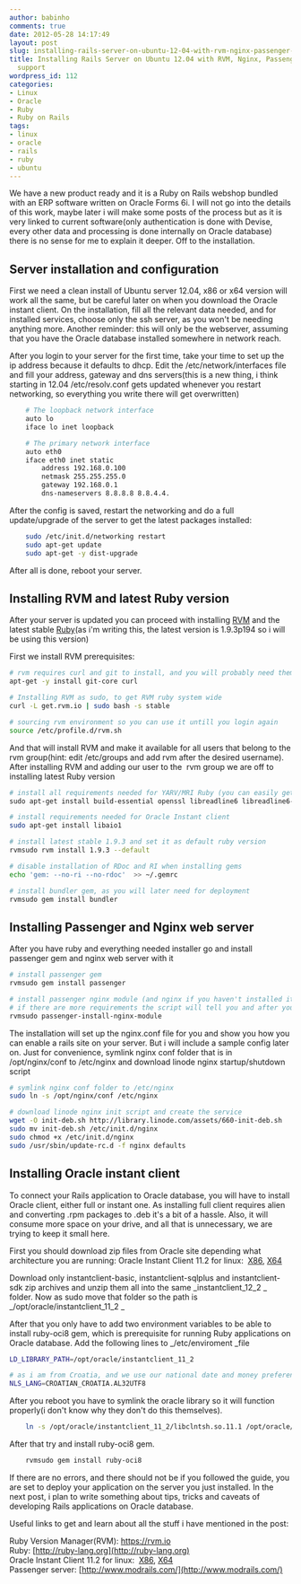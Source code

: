 ```yaml
---
author: babinho
comments: true
date: 2012-05-28 14:17:49
layout: post
slug: installing-rails-server-on-ubuntu-12-04-with-rvm-nginx-passenger-and-oracle-support
title: Installing Rails Server on Ubuntu 12.04 with RVM, Nginx, Passenger and Oracle
  support
wordpress_id: 112
categories:
- Linux
- Oracle
- Ruby
- Ruby on Rails
tags:
- linux
- oracle
- rails
- ruby
- ubuntu
---
```


We have a new product ready and it is a Ruby on Rails webshop bundled with an ERP software written on Oracle Forms 6i. I will not go into the details of this work, maybe later i will make some posts of the process but as it is very linked to current software(only authentication is done with Devise, every other data and processing is done internally on Oracle database) there is no sense for me to explain it deeper. Off to the installation.


## Server installation and configuration

First we need a clean install of Ubuntu server 12.04, x86 or x64 version will work all the same, but be careful later on when you download the Oracle instant client. On the installation, fill all the relevant data needed, and for installed services, choose only the ssh server, as you won't be needing anything more. Another reminder: this will only be the webserver, assuming that you have the Oracle database installed somewhere in network reach.

After you login to your server for the first time, take your time to set up the ip address because it defaults to dhcp.
Edit the /etc/network/interfaces file and fill your address, gateway and dns servers(this is a new thing, i think starting in 12.04 /etc/resolv.conf gets updated whenever you restart networking, so everything you write there will get overwritten)
```bash /etc/network/interfaces
    # The loopback network interface
    auto lo
    iface lo inet loopback

    # The primary network interface
    auto eth0
    iface eth0 inet static
        address 192.168.0.100
        netmask 255.255.255.0
        gateway 192.168.0.1
        dns-nameservers 8.8.8.8 8.8.4.4.
```
After the config is saved, restart the networking and do a full update/upgrade of the server to get the latest packages installed:
```bash
    sudo /etc/init.d/networking restart
    sudo apt-get update
    sudo apt-get -y dist-upgrade
```
After all is done, reboot your server.

## Installing RVM and latest Ruby version

After your server is updated you can proceed with installing [RVM](https://rvm.io) and the latest stable [Ruby](http://www.ruby-lang.org/en/)(as i'm writing this, the latest version is 1.9.3p194 so i will be using this version)

First we install RVM prerequisites:
```bash
# rvm requires curl and git to install, and you will probably need them on your server so go ahead and install them
apt-get -y install git-core curl

# Installing RVM as sudo, to get RVM ruby system wide
curl -L get.rvm.io | sudo bash -s stable

# sourcing rvm environment so you can use it untill you login again
source /etc/profile.d/rvm.sh
```
And that will install RVM and make it available for all users that belong to the rvm group(hint: edit /etc/groups and add rvm after the desired username). After installing RVM and adding our user to the  rvm group we are off to installing latest Ruby version
```bash
# install all requirements needed for YARV/MRI Ruby (you can easily get these by running 'rvm requirements' in the terminal)
sudo apt-get install build-essential openssl libreadline6 libreadline6-dev curl git-core zlib1g zlib1g-dev libssl-dev libyaml-dev libsqlite3-dev sqlite3 libxml2-dev libxslt-dev autoconf libc6-dev ncurses-dev automake libtool bison subversion

# install requirements needed for Oracle Instant client
sudo apt-get install libaio1

# install latest stable 1.9.3 and set it as default ruby version
rvmsudo rvm install 1.9.3 --default

# disable installation of RDoc and RI when installing gems
echo 'gem: --no-ri --no-rdoc'  >> ~/.gemrc

# install bundler gem, as you will later need for deployment
rvmsudo gem install bundler
```
## Installing Passenger and Nginx web server

After you have ruby and everything needed installer go and install passenger gem and nginx web server with it
```bash
# install passenger gem
rvmsudo gem install passenger

# install passenger nginx module (and nginx if you haven't installed it yet), choose first option(Yes: download, compile and install Nginx for me) when it asks you what to do
# if there are more requirements the script will tell you and after you install them rerun the command
rvmsudo passenger-install-nginx-module
```
The installation will set up the nginx.conf file for you and show you how you can enable a rails site on your server. But i will include a sample config later on.
Just for convenience, symlink nginx conf folder that is in /opt/nginx/conf to /etc/nginx and download linode nginx startup/shutdown script
```bash
# symlink nginx conf folder to /etc/nginx
sudo ln -s /opt/nginx/conf /etc/nginx

# download linode nginx init script and create the service
wget -O init-deb.sh http://library.linode.com/assets/660-init-deb.sh
sudo mv init-deb.sh /etc/init.d/nginx
sudo chmod +x /etc/init.d/nginx
sudo /usr/sbin/update-rc.d -f nginx defaults
```
## Installing Oracle instant client

To connect your Rails application to Oracle database, you will have to install Oracle client, either full or instant one. As installing full client requires alien and converting .rpm packages to .deb it's a bit of a hassle. Also, it will consume more space on your drive, and all that is unnecessary, we are trying to keep it small here.

First you should download zip files from Oracle site depending what architecture you are running:
Oracle Instant Client 11.2 for linux:  [X86](http://www.oracle.com/technetwork/topics/linuxsoft-082809.html), [X64](http://www.oracle.com/technetwork/topics/linuxx86-64soft-092277.html)

Download only instantclient-basic, instantclient-sqlplus and instantclient-sdk zip archives and unzip them all into the same _instantclient_12_2 _ folder. Now as sudo move that folder so the path is _/opt/oracle/instantclient_11_2 _

After that you only have to add two environment variables to be able to install ruby-oci8 gem, which is prerequisite for running Ruby applications on Oracle database. Add the following lines to _/etc/enviroment _file
```bash
LD_LIBRARY_PATH=/opt/oracle/instantclient_11_2

# as i am from Croatia, and we use our national date and money preferences, my NLS_LANG is this one, yours will maybe be different
NLS_LANG=CROATIAN_CROATIA.AL32UTF8
```

After you reboot you have to symlink the oracle library so it will function properly(i don't know why they don't do this themselves).
```bash
    ln -s /opt/oracle/instantclient_11_2/libclntsh.so.11.1 /opt/oracle/instantclient_11_2/libclntsh.so
```
After that try and install ruby-oci8 gem.
```bash
    rvmsudo gem install ruby-oci8
```
If there are no errors, and there should not be if you followed the guide, you are set to deploy your application on the server you just installed. In the next post, i plan to write something about tips, tricks and caveats of developing Rails applications on Oracle database.

Useful links to get and learn about all the stuff i have mentioned in the post:

Ruby Version Manager(RVM): [https://rvm.io ](https://rvm.io)<br/>
Ruby: [http://ruby-lang.org](http://ruby-lang.org)<br/>
Oracle Instant Client 11.2 for linux:  [X86](http://www.oracle.com/technetwork/topics/linuxsoft-082809.html), [X64](http://www.oracle.com/technetwork/topics/linuxx86-64soft-092277.html)<br/>
Passenger server: [http://www.modrails.com/](http://www.modrails.com/)
